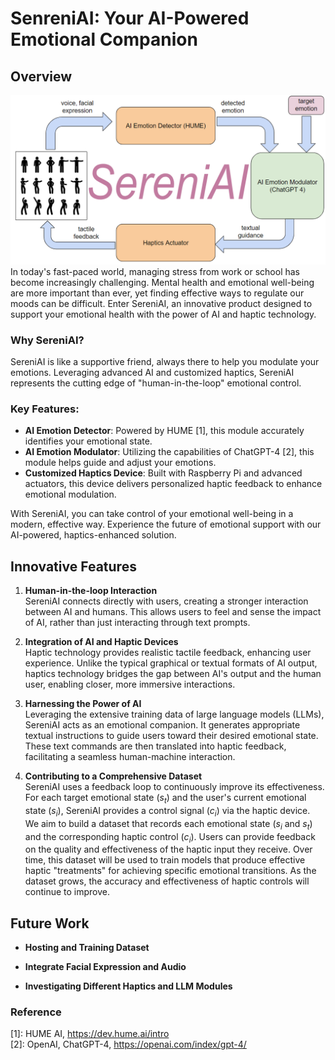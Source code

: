 # SenreniAI: Your AI-Powered Emotional Companion

## Overview

![Alt text](./overview.png)
In today's fast-paced world, managing stress from work or school has become increasingly challenging. Mental health and emotional well-being are more important than ever, yet finding effective ways to regulate our moods can be difficult. Enter SereniAI, an innovative product designed to support your emotional health with the power of AI and haptic technology.

### Why SereniAI?
SereniAI is like a supportive friend, always there to help you modulate your emotions. Leveraging advanced AI and customized haptics, SereniAI represents the cutting edge of "human-in-the-loop" emotional control.

### Key Features:
- **AI Emotion Detector**: Powered by HUME [1], this module accurately identifies your emotional state.
- **AI Emotion Modulator**: Utilizing the capabilities of ChatGPT-4 [2], this module helps guide and adjust your emotions.
- **Customized Haptics Device**: Built with Raspberry Pi and advanced actuators, this device delivers personalized haptic feedback to enhance emotional modulation.

With SereniAI, you can take control of your emotional well-being in a modern, effective way. Experience the future of emotional support with our AI-powered, haptics-enhanced solution.
## Innovative Features
1. **Human-in-the-loop Interaction**\
SereniAI connects directly with users, creating a stronger interaction between AI and humans. This allows users to feel and sense the impact of AI, rather than just interacting through text prompts. 

2. **Integration of AI and Haptic Devices**\
Haptic technology provides realistic tactile feedback, enhancing user experience. Unlike the typical graphical or textual formats of AI output, haptics technology bridges the gap between AI's output and the human user, enabling closer, more immersive interactions.
3. **Harnessing the Power of AI**\
Leveraging the extensive training data of large language models (LLMs), SereniAI acts as an emotional companion. It generates appropriate textual instructions to guide users toward their desired emotional state. These text commands are then translated into haptic feedback, facilitating a seamless human-machine interaction.
4. **Contributing to a Comprehensive Dataset**\
SereniAI uses a feedback loop to continuously improve its effectiveness. For each target emotional state ($s_t$) and the user's current emotional state ($s_i$), SereniAI provides a control signal ($c_i$) via the haptic device. We aim to build a dataset that records each emotional state ($s_i$ and $s_t$) and the corresponding haptic control ($c_i$). Users can provide feedback on the quality and effectiveness of the haptic input they receive. Over time, this dataset will be used to train models that produce effective haptic "treatments" for achieving specific emotional transitions. As the dataset grows, the accuracy and effectiveness of haptic controls will continue to improve.

## Future Work
- **Hosting and Training Dataset**

- **Integrate Facial Expression and Audio**

- **Investigating Different Haptics and LLM Modules**
### Reference
[1]: HUME AI, https://dev.hume.ai/intro \
[2]: OpenAI, ChatGPT-4, https://openai.com/index/gpt-4/